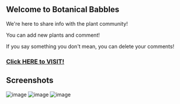 ## Welcome to Botanical Babbles

We're here to share info with the plant community!

You can add new plants and comment!

If you say something you don't mean, you can delete your comments!

### [Click HERE to VISIT!](https://bbfe.herokuapp.com/)

## Screenshots

![image](https://user-images.githubusercontent.com/68978118/100035779-2bfc7900-2dbc-11eb-8301-e2f2d72f7e33.png)
![image](https://user-images.githubusercontent.com/68978118/100035804-3880d180-2dbc-11eb-86f3-66d8cc677e9a.png)
![image](https://user-images.githubusercontent.com/68978118/100036031-99a8a500-2dbc-11eb-94b3-fb442f7dbc67.png)
